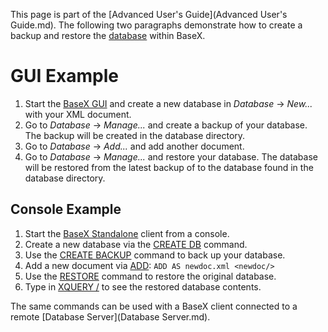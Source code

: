  


 
This page is part of the [Advanced User's Guide](Advanced User's Guide.md). The following two paragraphs demonstrate how to create a backup and restore the [database](Databases.md) within BaseX. 

 
# GUI Example
1. Start the [BaseX GUI](Startup.md#StartupBaseX_GUI) and create a new database in _Database_ → _New..._ with your XML document. 
2. Go to _Database_ → _Manage..._ and create a backup of your database. The backup will be created in the database directory. 
3. Go to _Database_ → _Add..._ and add another document. 
4. Go to _Database_ → _Manage..._ and restore your database. The database will be restored from the latest backup of to the database found in the database directory. 

## Console Example
1. Start the [BaseX Standalone](Startup.md#StartupBaseX_Standalone) client from a console. 
2. Create a new database via the [CREATE DB](Commands.md#CREATE_DB) command. 
3. Use the [CREATE BACKUP](Commands.md#CREATE_BACKUP) command to back up your database. 
4. Add a new document via [ADD](Commands.md#ADD): `ADD AS newdoc.xml <newdoc/>`
5. Use the [RESTORE](Commands.md#RESTORE) command to restore the original database. 
6. Type in [XQUERY /](Commands.md#XQUERY) to see the restored database contents. 

The same commands can be used with a BaseX client connected to a remote [Database Server](Database Server.md). 

